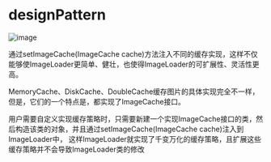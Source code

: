 # designPattern

![image](http://github.com/qqhahaboy/designPattern/raw/master/imageloader/images/uml.png)

通过setImageCache(ImageCache cache)方法注入不同的缓存实现，这样不仅能够使ImageLoader更简单、健壮，也使得ImageLoader的可扩展性、灵活性更高。

MemoryCache、DiskCache、DoubleCache缓存图片的具体实现完全不一样，但是，它们的一个特点是，都实现了ImageCache接口。

用户需要自定义实现缓存策略时，只需要新建一个实现ImageCache接口的类，然后构造该类的对象，并且通过setImageCache(ImageCache cache)注入到ImageLoader中，
这样ImageLoader就实现了千变万化的缓存策略，且扩展这些缓存策略并不会导致ImageLoader类的修改




